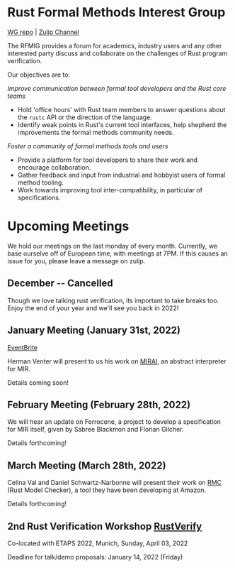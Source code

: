 # Rust Formal Methods Interest Group

[WG repo](https://github.com/rust-formal-methods/wg) | [Zulip Channel](https://rust-lang.zulipchat.com/#narrow/stream/183875-wg-formal-methods)

The RFMIG provides a forum for academics, industry users and any other interested party discuss and collaborate on the challenges of Rust program verification.

Our objectives are to:

*Improve communication between formal tool developers and the Rust core teams*
- Hold 'office hours' with Rust team members to answer questions about the `rustc` API or the direction of the language.
- Identify weak points in Rust's current tool interfaces, help shepherd the improvements the formal methods community needs.

*Foster a community of formal methods tools and users*
- Provide a platform for tool developers to share their work and encourage collaboration.
- Gather feedback and input from industrial and hobbyist users of formal method tooling.
- Work towards improving tool inter-compatibility, in particular of specifications.

# Upcoming Meetings

We hold our meetings on the last monday of every month. Currently, we base ourselve off of European time, with meetings at 7PM. If this causes an issue for you, please leave a message on zulip.

## December -- Cancelled

Though we love talking rust verification, its important to take breaks too. Enjoy the end of your year and we'll see you back in 2022!

## January Meeting (January 31st, 2022)

[EventBrite](https://www.eventbrite.com/e/rfmig-returns-mirai-with-herman-venter-tickets-241173505447)

Herman Venter will present to us his work on [MIRAI](https://github.com/facebookexperimental/MIRAI), an abstract interpreter for MIR.

Details coming soon!

## February Meeting (February 28th, 2022)

We will hear an update on Ferrocene, a project to develop a specification for MIR itself, given by Sabree Blackmon and Florian Gilcher.

Details forthcoming! 

## March Meeting (March 28th, 2022)

Celina Val and Daniel Schwartz-Narbonne will present their work on [RMC](https://github.com/model-checking/rmc) (Rust Model Checker), a tool they have been developing at Amazon.

Details forthcoming!

## 2nd Rust Verification Workshop [RustVerify](https://sites.google.com/view/rustverify2022/home)
Co-located with ETAPS 2022, Munich, Sunday, April 03, 2022

Deadline for talk/demo proposals: January 14, 2022 (Friday)


